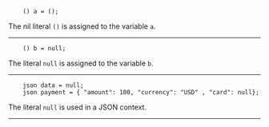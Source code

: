 
```ballerina {linenos=table,linenostart=5}
    () a = ();
```

The nil literal `()` is assigned to the variable `a`.

---

```ballerina {linenos=table,linenostart=6}
    () b = null;
```

The literal `null` is assigned to the variable `b`.

---

```ballerina {linenos=table,linenostart=8}
    json data = null;
    json payment = { "amount": 100, "currency": "USD" , "card": null};
```

The literal `null` is used in a JSON context.

---